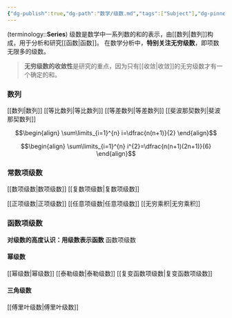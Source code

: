 ```yaml
---
{"dg-publish":true,"dg-path":"数学/级数.md","tags":["Subject"],"dg-pinned":true,"Level":0,"permalink":"/数学/级数/","pinned":true,"dgPassFrontmatter":true,"noteIcon":"","created":"2024-05-21T15:20:28.614+08:00","updated":"2024-09-18T20:27:46.202+08:00"}
---
```


(terminology::**Series**)
级数是数学中一系列数的和的表示，由[[数列\|数列]]构成，用于分析和研究[[函数\|函数]]。
在数学分析中，**特别关注无穷级数**，即项数无限多的级数。
>**无穷级数的收敛性**是研究的重点，因为只有[[收敛\|收敛]]的无穷级数才有一个确定的和。

### 数列
[[数列\|数列]]
[[等比数列\|等比数列]]
[[等差数列\|等差数列]]
[[斐波那契数列\|斐波那契数列]]

$$\begin{align}
\sum\limits_{i=1}^{n} i=\dfrac{n(n+1)}{2}
\end{align}$$

$$\begin{align}
\sum\limits_{i=1}^{n} i^{2}=\dfrac{n(n+1)(2n+1)}{6}
\end{align}$$


### 常数项级数
[[数项级数\|数项级数]]
[[复数项级数\|复数项级数]]

[[正项级数\|正项级数]]
[[任意项级数\|任意项级数]]
[[无穷乘积\|无穷乘积]]

### 函数项级数
**对级数的高度认识：用级数表示函数**
函数项级数
#### 幂级数
[[幂级数\|幂级数]]
[[泰勒级数\|泰勒级数]]
[[复变函数项级数\|复变函数项级数]]

#### 三角级数
[[傅里叶级数\|傅里叶级数]]









